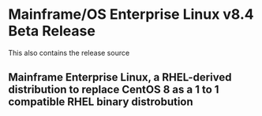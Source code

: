 # Mainframe/OS Enterprise Linux v8.4 Beta Release

This also contains the release source

## Mainframe Enterprise Linux, a RHEL-derived distribution to replace CentOS 8 as a 1 to 1 compatible RHEL binary distrobution